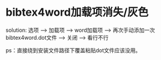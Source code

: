 # bibtex4word加载项消失/灰色

solution: 选项 --> 加载项 --> word加载项 --> 再次手动添加一次bibtex4word.dot文件 --> 关闭 --> 看行不行

ps：直接绕到安装文件路径下覆盖粘贴dot文件应该没用。
